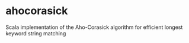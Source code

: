 # ahocorasick
Scala implementation of the Aho-Corasick algorithm for efficient longest keyword string matching
